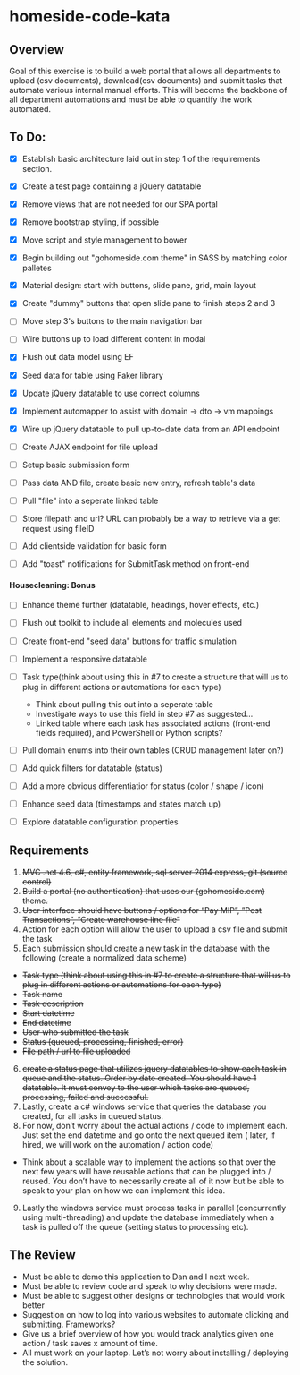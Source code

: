 # homeside-code-kata


## Overview

Goal of this exercise is to build a web portal that allows all departments to upload (csv documents), download(csv documents) and submit tasks that automate various internal manual efforts. This will become the backbone of all department automations and must be able to quantify the work automated.

## To Do:
- [x] Establish basic architecture laid out in step 1 of the requirements section.
- [x] Create a test page containing a jQuery datatable
- [x] Remove views that are not needed for our SPA portal
- [x] Remove bootstrap styling, if possible
- [x] Move script and style management to bower
- [x] Begin building out "gohomeside.com theme" in SASS by matching color palletes
- [x] Material design: start with buttons, slide pane, grid, main layout
- [x] Create "dummy" buttons that open slide pane to finish steps 2 and 3
- [ ] Move step 3's buttons to the main navigation bar
- [ ] Wire buttons up to load different content in modal
- [x] Flush out data model using EF
- [x] Seed data for table using Faker library
- [x] Update jQuery datatable to use correct columns
- [x] Implement automapper to assist with domain -> dto -> vm mappings
- [x] Wire up jQuery datatable to pull up-to-date data from an API endpoint
- [ ] Create AJAX endpoint for file upload
- [ ] Setup basic submission form
- [ ] Pass data AND file, create basic new entry, refresh table's data
- [ ] Pull "file" into a seperate linked table
- [ ] Store filepath and url? URL can probably be a way to retrieve via a get request using fileID
- [ ] Add clientside validation for basic form
- [ ] Add "toast" notifications for SubmitTask method on front-end


#### Housecleaning: Bonus
- [ ] Enhance theme further (datatable, headings, hover effects, etc.)
- [ ] Flush out toolkit to include all elements and molecules used
- [ ] Create front-end "seed data" buttons for traffic simulation
- [ ] Implement a responsive datatable
- [ ] Task type(think about using this in #7 to create a structure that will us to plug in different actions or automations for each type)
	- Think about pulling this out into a seperate table
	- Investigate ways to use this field in step #7 as suggested...
	- Linked table where each task has associated actions (front-end fields required), and PowerShell or Python scripts?
- [ ] Pull domain enums into their own tables (CRUD management later on?)
- [ ] Add quick filters for datatable (status)
- [ ] Add a more obvious differentiatior for status (color / shape / icon)
- [ ] Enhance seed data (timestamps and states match up)
- [ ] Explore datatable configuration properties




 
## Requirements

1. ~~MVC .net 4.6, c#, entity framework, sql server 2014 express, git (source control)~~
2. ~~Build a portal (no authentication) that uses our (gohomeside.com) theme.~~
3. ~~User interface should have buttons / options for “Pay MIP”, ”Post Transactions”, “Create warehouse line file”~~
4. Action for each option will allow the user to upload a csv file and submit the task
5. Each submission should create a new task in the database with the following (create a normalized data scheme)
  * ~~Task type (think about using this in #7 to create a structure that will us to plug in different actions or automations for each type)~~
  * ~~Task name~~
  * ~~Task description~~
  * ~~Start datetime~~
  * ~~End datetime~~
  * ~~User who submitted the task~~
  * ~~Status (queued, processing, finished, error)~~
  * ~~File path / url to file uploaded~~
6. ~~create a status page that utilizes jquery datatables to show each task in queue and the status. Order by date created. You should have 1 datatable. It must convey to the user which tasks are queued, processing, failed and successful.~~
7. Lastly, create a c# windows service that queries the database you created, for all tasks in queued status.
8. For now, don’t worry about the actual actions / code to implement each. Just set the end datetime and go onto the next queued item ( later, if hired, we will work on the automation / action code)
  * Think about a scalable way to implement the actions so that over the next few years will have reusable actions that can be plugged into / reused. You don’t have to necessarily create all of it now but be able to speak to your plan on how we can implement this idea.
9. Lastly the windows service must process tasks in parallel (concurrently using multi-threading) and update the database immediately when a task is pulled off the queue (setting status to processing etc).

 
## The Review
* Must be able to demo this application to Dan and I next week.
* Must be able to review code and speak to why decisions were made.
* Must be able to suggest other designs or technologies that would work better
* Suggestion on how to log into various websites to automate clicking  and submitting. Frameworks?
* Give us a brief overview of how you would track analytics given one action / task saves x amount of time.
* All must work on your laptop. Let’s not worry about installing / deploying the solution.